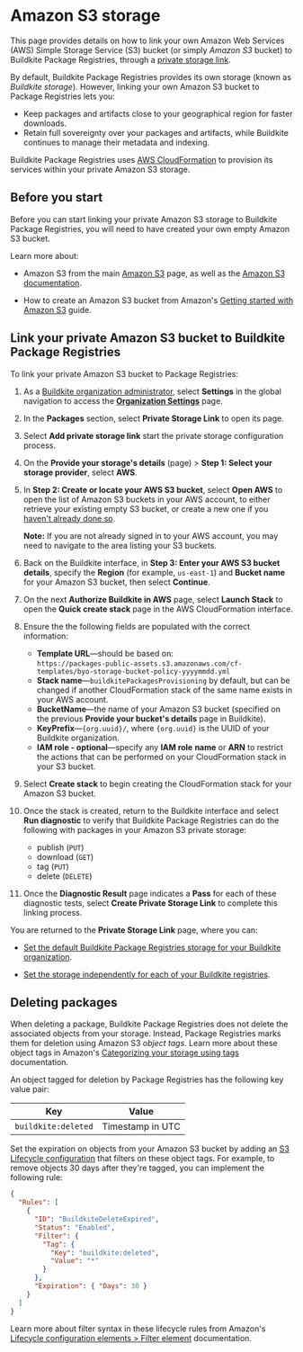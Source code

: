 # Amazon S3 storage

This page provides details on how to link your own Amazon Web Services (AWS) Simple Storage Service (S3) bucket (or simply _Amazon S3_ bucket) to Buildkite Package Registries, through a [private storage link](/docs/package-registries/registries/private-storage-link).

By default, Buildkite Package Registries provides its own storage (known as _Buildkite storage_). However, linking your own Amazon S3 bucket to Package Registries lets you:

- Keep packages and artifacts close to your geographical region for faster downloads.
- Retain full sovereignty over your packages and artifacts, while Buildkite continues to manage their metadata and indexing.

Buildkite Package Registries uses [AWS CloudFormation](https://docs.aws.amazon.com/AWSCloudFormation/latest/UserGuide/Welcome.html) to provision its services within your private Amazon S3 storage.

## Before you start

Before you can start linking your private Amazon S3 storage to Buildkite Package Registries, you will need to have created your own empty Amazon S3 bucket.

Learn more about:

- Amazon S3 from the main [Amazon S3](https://aws.amazon.com/s3/) page, as well as the [Amazon S3 documentation](https://docs.aws.amazon.com/s3/).

- How to create an Amazon S3 bucket from Amazon's [Getting started with Amazon S3](https://docs.aws.amazon.com/AmazonS3/latest/userguide/GetStartedWithS3.html) guide.

## Link your private Amazon S3 bucket to Buildkite Package Registries

To link your private Amazon S3 bucket to Package Registries:

1. As a [Buildkite organization administrator](/docs/package-registries/security/permissions#manage-teams-and-permissions-organization-level-permissions), select **Settings** in the global navigation to access the [**Organization Settings**](https://buildkite.com/organizations/~/settings) page.

1. In the **Packages** section, select **Private Storage Link** to open its page.

1. Select **Add private storage link** start the private storage configuration process.

1. On the **Provide your storage's details** (page) > **Step 1: Select your storage provider**, select **AWS**.

1. In **Step 2: Create or locate your AWS S3 bucket**, select **Open AWS** to open the list of Amazon S3 buckets in your AWS account, to either retrieve your existing empty S3 bucket, or create a new one if you [haven't already done so](#before-you-start).

    **Note:** If you are not already signed in to your AWS account, you may need to navigate to the area listing your S3 buckets.

1. Back on the Buildkite interface, in **Step 3: Enter your AWS S3 bucket details**, specify the **Region** (for example, `us-east-1`) and **Bucket name** for your Amazon S3 bucket, then select **Continue**.

1. On the next **Authorize Buildkite in AWS** page, select **Launch Stack** to open the **Quick create stack** page in the AWS CloudFormation interface.

1. Ensure the the following fields are populated with the correct information:
    * **Template URL**—should be based on:<br/>`https://packages-public-assets.s3.amazonaws.com/cf-templates/byo-storage-bucket-policy-yyyymmdd.yml`
    * **Stack name**—`buildkitePackagesProvisioning` by default, but can be changed if another CloudFormation stack of the same name exists in your AWS account.
    * **BucketName**—the name of your Amazon S3 bucket (specified on the previous **Provide your bucket's details** page in Buildkite).
    * **KeyPrefix**—`{org.uuid}/`, where `{org.uuid}` is the UUID of your Buildkite organization.
    * **IAM role - optional**—specify any **IAM role** **name** or **ARN** to restrict the actions that can be performed on your CloudFormation stack in your S3 bucket.

1. Select **Create stack** to begin creating the CloudFormation stack for your Amazon S3 bucket.

1. Once the stack is created, return to the Buildkite interface and select **Run diagnostic** to verify that Buildkite Package Registries can do the following with packages in your Amazon S3 private storage:
    * publish (`PUT`)
    * download (`GET`)
    * tag (`PUT`)
    * delete (`DELETE`)

1. Once the **Diagnostic Result** page indicates a **Pass** for each of these diagnostic tests, select **Create Private Storage Link** to complete this linking process.

You are returned to the **Private Storage Link** page, where you can:

- [Set the default Buildkite Package Registries storage for your Buildkite organization](/docs/package-registries/registries/private-storage-link#set-the-default-buildkite-package-registries-storage).

- [Set the storage independently for each of your Buildkite registries](/docs/package-registries/registries/manage#update-a-source-registry-configure-registry-storage).

## Deleting packages

When deleting a package, Buildkite Package Registries does not delete the associated objects from your storage. Instead, Package Registries marks them for deletion using Amazon S3 _object tags_. Learn more about these object tags in Amazon's [Categorizing your storage using tags](https://docs.aws.amazon.com/AmazonS3/latest/userguide/object-tagging.html) documentation.

An object tagged for deletion by Package Registries has the following key value pair:

| Key                 | Value            |
|---------------------|------------------|
| `buildkite:deleted` | Timestamp in UTC |

Set the expiration on objects from your Amazon S3 bucket by adding an [S3 Lifecycle configuration](https://docs.aws.amazon.com/AmazonS3/latest/userguide/how-to-set-lifecycle-configuration-intro.html) that filters on these object tags. For example, to remove objects 30 days after they're tagged, you can implement the following rule:

```json
{
  "Rules": [
    {
      "ID": "BuildkiteDeleteExpired",
      "Status": "Enabled",
      "Filter": {
        "Tag": {
          "Key": "buildkite:deleted",
          "Value": "*"
        }
      },
      "Expiration": { "Days": 30 }
    }
  ]
}
```

Learn more about filter syntax in these lifecycle rules from Amazon's [Lifecycle configuration elements > Filter element](https://docs.aws.amazon.com/AmazonS3/latest/userguide/intro-lifecycle-rules.html#intro-lifecycle-rules-filter) documentation.
